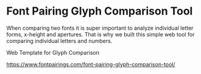 # Font Pairing Glyph Comparison Tool

When comparing two fonts it is super important to analyze individual letter forms, x-height and apertures. That is why we built this simple web tool for comparing individual letters and numbers.

Web Template for Glyph Comparison

https://www.fontpairings.com/font-pairing-glyph-comparison-tool/
